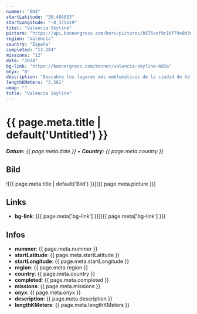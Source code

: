 ```yaml
---
nummer: "604"
startLatitude: "39,466853"
startLongitude: "-0,375619"
titel: "Valencia Skyline"
picture: "https://api.bannergress.com/bnrs/pictures/b575cef9c16f79e0b3d1fcb32ac87cf0"
region: "València"
country: "España"
completed: "13.284"
missions: "12"
date: "2024"
bg-link: "https://bannergress.com/banner/valencia-skyline-4d2a"
onyx: "0"
description: "Descubre los lugares más emblemáticos de la ciudad de Valencia y completa este bonito banner.\nDiscover the most emblematic places in Valencia and complete this beautiful banner."
lengthKMeters: "3,561"
umap: ""
title: "Valencia Skyline"
---
```

# {{ page.meta.title | default('Untitled') }}

_**Datum:** {{ page.meta.date }} • **Country:** {{ page.meta.country }}_

## Bild
![{{ page.meta.title | default('Bild') }}]({{ page.meta.picture }})

## Links
- **bg-link**: [{{ page.meta['bg-link'] }}]({{ page.meta['bg-link'] }})

## Infos
- **nummer**: {{ page.meta.nummer }}
- **startLatitude**: {{ page.meta.startLatitude }}
- **startLongitude**: {{ page.meta.startLongitude }}
- **region**: {{ page.meta.region }}
- **country**: {{ page.meta.country }}
- **completed**: {{ page.meta.completed }}
- **missions**: {{ page.meta.missions }}
- **onyx**: {{ page.meta.onyx }}
- **description**: {{ page.meta.description }}
- **lengthKMeters**: {{ page.meta.lengthKMeters }}
